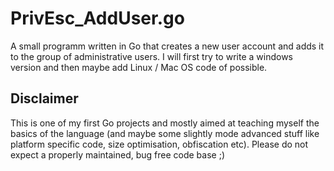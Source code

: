 # PrivEsc_AddUser.go

A small programm written in Go that creates a new user account and adds it to the group of administrative users.
I will first try to write a windows version and then maybe add Linux / Mac OS code of possible.

## Disclaimer

This is one of my first Go projects and mostly aimed at teaching myself the basics of the language (and maybe some slightly mode advanced stuff like platform specific code, size optimisation, obfiscation etc).
Please do not expect a properly maintained, bug free code base ;)
